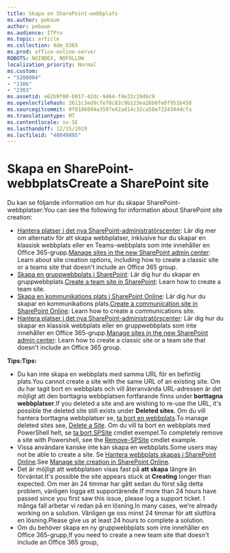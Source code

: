 ```yaml
---
title: Skapa en SharePoint-webbplats
ms.author: pebaum
author: pebaum
ms.audience: ITPro
ms.topic: article
ms.collection: Adm_O365
ms.prod: office-online-server
ROBOTS: NOINDEX, NOFOLLOW
localization_priority: Normal
ms.custom:
- "5200004"
- "1386"
- "2303"
ms.assetid: e62b9f80-b017-42dc-9464-f4e32c19d6c9
ms.openlocfilehash: 2611c3ed9cfe78c82c9b123ea26b6fe8f951b458
ms.sourcegitcommit: 0f0186044a3597e42ad14c32ca58e7224344dcfa
ms.translationtype: MT
ms.contentlocale: sv-SE
ms.lasthandoff: 12/15/2019
ms.locfileid: "40049895"
---
```

# <a name="create-a-sharepoint-site"></a><span data-ttu-id="a8413-102">Skapa en SharePoint-webbplats</span><span class="sxs-lookup"><span data-stu-id="a8413-102">Create a SharePoint site</span></span>

<span data-ttu-id="a8413-103">Du kan se följande information om hur du skapar SharePoint-webbplatser:</span><span class="sxs-lookup"><span data-stu-id="a8413-103">You can see the following for information about SharePoint site creation:</span></span>
- <span data-ttu-id="a8413-104">[Hantera platser i det nya SharePoint-administratörscenter](https://docs.microsoft.com/sharepoint/manage-site-creation): Lär dig mer om alternativ för att skapa webbplatser, inklusive hur du skapar en klassisk webbplats eller en Teams-webbplats som inte innehåller en Office 365-grupp.</span><span class="sxs-lookup"><span data-stu-id="a8413-104">[Manage sites in the new SharePoint admin center](https://docs.microsoft.com/sharepoint/manage-site-creation): Learn about site creation options, including how to create a classic site or a teams site that doesn't include an Office 365 group.</span></span>
- <span data-ttu-id="a8413-105">[Skapa en gruppwebbplats i SharePoint](https://support.office.com/article/create-a-team-site-in-sharepoint-ef10c1e7-15f3-42a3-98aa-b5972711777d): Lär dig hur du skapar en gruppwebbplats.</span><span class="sxs-lookup"><span data-stu-id="a8413-105">[Create a team site in SharePoint](https://support.office.com/article/create-a-team-site-in-sharepoint-ef10c1e7-15f3-42a3-98aa-b5972711777d): Learn how to create a team site.</span></span>
- <span data-ttu-id="a8413-106">[Skapa en kommunikations plats i SharePoint Online](https://support.office.com/article/7fb44b20-a72f-4d2c-9173-fc8f59ba50eb): Lär dig hur du skapar en kommunikations plats.</span><span class="sxs-lookup"><span data-stu-id="a8413-106">[Create a communication site in SharePoint Online](https://support.office.com/article/7fb44b20-a72f-4d2c-9173-fc8f59ba50eb): Learn how to create a communications site.</span></span>
- <span data-ttu-id="a8413-107">[Hantera platser i det nya SharePoint-administratörscenter](https://docs.microsoft.com/sharepoint/manage-sites-in-new-admin-center#create-a-site): Lär dig hur du skapar en klassisk webbplats eller en gruppwebbplats som inte innehåller en Office 365-grupp.</span><span class="sxs-lookup"><span data-stu-id="a8413-107">[Manage sites in the new SharePoint admin center](https://docs.microsoft.com/sharepoint/manage-sites-in-new-admin-center#create-a-site):  Learn how to create a classic site or a team site that doesn't include an Office 365 group.</span></span>


  
<span data-ttu-id="a8413-108">**Tips:**</span><span class="sxs-lookup"><span data-stu-id="a8413-108">**Tips:**</span></span>
- <span data-ttu-id="a8413-109">Du kan inte skapa en webbplats med samma URL för en befintlig plats.</span><span class="sxs-lookup"><span data-stu-id="a8413-109">You cannot create a site with the same URL of an existing site.</span></span> <span data-ttu-id="a8413-110">Om du har tagit bort en webbplats och vill återanvända URL-adressen är det möjligt att den borttagna webbplatsen fortfarande finns under **borttagna webbplatser**.</span><span class="sxs-lookup"><span data-stu-id="a8413-110">If you deleted a site and are wishing to re-use the URL, it's possible the deleted site still exists under **Deleted sites**.</span></span> <span data-ttu-id="a8413-111">Om du vill hantera borttagna webbplatser se, [ta bort en webbplats](https://docs.microsoft.com/sharepoint/manage-sites-in-new-admin-center#delete-a-site).</span><span class="sxs-lookup"><span data-stu-id="a8413-111">To manage deleted sites see, [Delete a Site](https://docs.microsoft.com/sharepoint/manage-sites-in-new-admin-center#delete-a-site).</span></span> <span data-ttu-id="a8413-112">Om du vill ta bort en webbplats med PowerShell helt, se [ta bort SPSite](https://docs.microsoft.com/sharepoint/manage-sites-in-new-admin-center#delete-a-site) cmdlet exempel.</span><span class="sxs-lookup"><span data-stu-id="a8413-112">To completely remove a site with Powershell, see the [Remove-SPSite](https://docs.microsoft.com/sharepoint/manage-sites-in-new-admin-center#delete-a-site) cmdlet example.</span></span>
- <span data-ttu-id="a8413-113">Vissa användare kanske inte kan skapa en webbplats.</span><span class="sxs-lookup"><span data-stu-id="a8413-113">Some users may not be able to create a site.</span></span> <span data-ttu-id="a8413-114">Se [Hantera webbplats skapas i SharePoint Online](https://docs.microsoft.com/sharepoint/manage-site-creation).</span><span class="sxs-lookup"><span data-stu-id="a8413-114">See [Manage site creation in SharePoint Online](https://docs.microsoft.com/sharepoint/manage-site-creation).</span></span>
- <span data-ttu-id="a8413-115">Det är möjligt att webbplatsen visas fast på **att skapa** längre än förväntat.</span><span class="sxs-lookup"><span data-stu-id="a8413-115">It's possible the site appears stuck at **Creating** longer than expected.</span></span> <span data-ttu-id="a8413-116">Om mer än 24 timmar har gått sedan du först såg detta problem, vänligen logga ett supportärende.</span><span class="sxs-lookup"><span data-stu-id="a8413-116">If more than 24 hours have passed since you first saw this issue, please log a support ticket.</span></span> <span data-ttu-id="a8413-117">I många fall arbetar vi redan på en lösning.</span><span class="sxs-lookup"><span data-stu-id="a8413-117">In many cases, we're already working on a solution.</span></span> <span data-ttu-id="a8413-118">Vänligen ge oss minst 24 timmar för att slutföra en lösning.</span><span class="sxs-lookup"><span data-stu-id="a8413-118">Please give us at least 24 hours to complete a solution.</span></span>
- <span data-ttu-id="a8413-119">Om du behöver skapa en ny gruppwebbplats som inte innehåller en Office 365-grupp,</span><span class="sxs-lookup"><span data-stu-id="a8413-119">If you need to create a new team site that doesn't include an Office 365 group,</span></span> 


